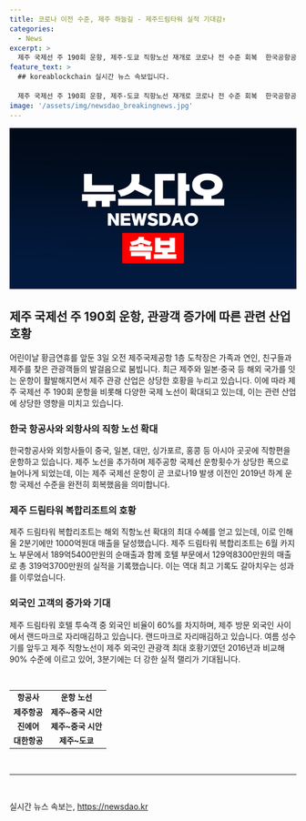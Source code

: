 ```yaml
---
title: 코로나 이전 수준, 제주 하늘길 - 제주드림타워 실적 기대감↑
categories:
  - News
excerpt: >
  제주 국제선 주 190회 운항, 제주-도쿄 직항노선 재개로 코로나 전 수준 회복  한국공항공사에 따르면 제주 국제선 운항횟수가 이달 주 190회를 넘어섰다. 이는 코로나19 이전 수준으로 회복한 것이며, 제주항공은 제주-중국 시안을 오가는 직항노선을 재개하고, 대한항공은 제주-도쿄 직항노선을 3년 4개월만에 재개한다. 이로 인해 제주의 국제선은 활기를 띠고 있으며, 롯데관광개발의 제주 드림타워 복합리조트도 해외 직항 노선의 확대로 호텔과 카지노 부문에서 호황을 누리고 있다.
feature_text: >
  ## koreablockchain 실시간 뉴스 속보입니다.

  제주 국제선 주 190회 운항, 제주-도쿄 직항노선 재개로 코로나 전 수준 회복  한국공항공사에 따르면 제주 국제선 운항횟수가 이달 주 190회를 넘어섰다. 이는 코로나19 이전 수준으로 회복한 것이며, 제주항공은 제주-중국 시안을 오가는 직항노선을 재개하고, 대한항공은 제주-도쿄 직항노선을 3년 4개월만에 재개한다. 이로 인해 제주의 국제선은 활기를 띠고 있으며, 롯데관광개발의 제주 드림타워 복합리조트도 해외 직항 노선의 확대로 호텔과 카지노 부문에서 호황을 누리고 있다.
image: '/assets/img/newsdao_breakingnews.jpg'
---
```


<p><img src="/assets/img/newsdao_breakingnews.jpg" alt="koreablockchain 속보" /></p>

<h2 data-ke-size="size26">제주 국제선 주 190회 운항, 관광객 증가에 따른 관련 산업 호황</h2>

<p data-ke-size="size16">어린이날 황금연휴를 앞둔 3일 오전 제주국제공항 1층 도착장은 가족과 연인, 친구들과 제주를 찾은 관광객들의 발걸음으로 붐빕니다. 최근 제주와 일본·중국 등 해외 국가를 잇는 운항이 활발해지면서 제주 관광 산업은 상당한 호황을 누리고 있습니다. 이에 따라 제주 국제선 주 190회 운항을 비롯해 다양한 국제 노선이 확대되고 있는데, 이는 관련 산업에 상당한 영향을 미치고 있습니다.</p>

<h3 data-ke-size="size24">한국 항공사와 외항사의 직항 노선 확대</h3>

<p data-ke-size="size16">한국항공사와 외항사들이 중국, 일본, 대만, 싱가포르, 홍콩 등 아시아 곳곳에 직항편을 운항하고 있습니다. 제주 노선을 추가하며 제주공항 국제선 운항횟수가 상당한 폭으로 늘어나게 되었는데, 이는 제주 국제선 운항이 곧 코로나19 발생 이전인 2019년 하계 운항 국제선 수준을 완전히 회복했음을 의미합니다.</p>

<h3 data-ke-size="size24">제주 드림타워 복합리조트의 호황</h3>

<p data-ke-size="size16">제주 드림타워 복합리조트는 해외 직항노선 확대의 최대 수혜를 얻고 있는데, 이로 인해 올 2분기에만 1000억원대 매출을 달성했습니다. 제주 드림타워 복합리조트는 6월 카지노 부문에서 189억5400만원의 순매출과 함께 호텔 부문에서 129억8300만원의 매출로 총 319억3700만원의 실적을 기록했습니다. 이는 역대 최고 기록도 갈아치우는 성과를 이루었습니다.</p>

<h3 data-ke-size="size24">외국인 고객의 증가와 기대</h3>

<p data-ke-size="size16">제주 드림타워 호텔 투숙객 중 외국인 비율이 60%를 차지하며, 제주 방문 외국인 사이에서 랜드마크로 자리매김하고 있습니다. 랜드마크로 자리매김하고 있습니다. 여름 성수기를 앞두고 제주 직항노선이 제주 외국인 관광객 최대 호황기였던 2016년과 비교해 90% 수준에 이르고 있어, 3분기에는 더 강한 실적 랠리가 기대됩니다.</p>

<p data-ke-size="size16">&nbsp;</p>

<table>
<tbody>
<tr>
<td style="text-align: center; height: 17px;"><b>항공사</b></td>
<td style="text-align: center; height: 17px;"><b>운항 노선</b></td>
</tr>
<tr>
<td style="text-align: center; height: 17px;"><b>제주항공</b></td>
<td style="text-align: center; height: 17px;"><b>제주~중국 시안</b></td>
</tr>
<tr>
<td style="text-align: center; height: 17px;"><b>진에어</b></td>
<td style="text-align: center; height: 17px;"><b>제주~중국 시안</b></td>
</tr>
<tr>
<td style="text-align: center; height: 17px;"><b>대한항공</b></td>
<td style="text-align: center; height: 17px;"><b>제주~도쿄</b></td>
</tr>
</tbody>
</table>

<p data-ke-size="size16">&nbsp;</p>

<hr>

<p data-ke-size="size16">&nbsp;</p>
실시간 뉴스 속보는, <a href="https://newsdao.kr" rel="dofollow">https://newsdao.kr</a>


